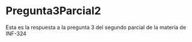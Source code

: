 # Pregunta3Parcial2
Esta es la respuesta a la pregunta 3 del segundo parcial de la materia de INF-324
